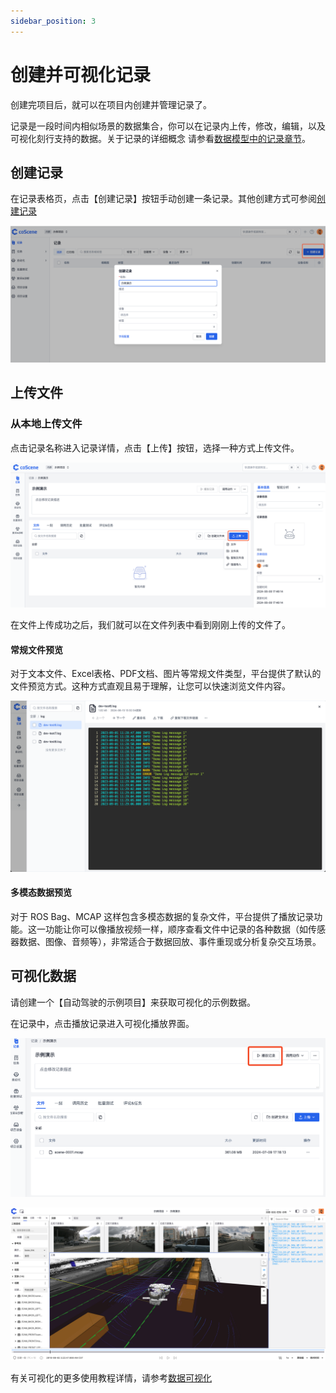 ```yaml
---
sidebar_position: 3
---
```


# 创建并可视化记录

创建完项目后，就可以在项目内创建并管理记录了。

记录是一段时间内相似场景的数据集合，你可以在记录内上传，修改，编辑，以及可视化刻行支持的数据。关于记录的详细概念 请参看[数据模型中的记录章节](../3-concepts/1-data-models.md#记录-record)。

## 创建记录

在记录表格页，点击【创建记录】按钮手动创建一条记录。其他创建方式可参阅[创建记录](../4-recipes/4-record/1-create-record.md)

![create-record-modal](./img2/2-3-create-record-modal.png)

## 上传文件

### 从本地上传文件

点击记录名称进入记录详情，点击【上传】按钮，选择一种方式上传文件。

![select-upload-means](./img2/2-3-select-upload-means.png)

在文件上传成功之后，我们就可以在文件列表中看到刚刚上传的文件了。

#### 常规文件预览

对于文本文件、Excel表格、PDF文档、图片等常规文件类型，平台提供了默认的文件预览方式。这种方式直观且易于理解，让您可以快速浏览文件内容。

![preview-common-files](./img2/2-3-preview-common-files.png)

#### 多模态数据预览

对于 ROS Bag、MCAP 这样包含多模态数据的复杂文件，平台提供了播放记录功能。这一功能让你可以像播放视频一样，顺序查看文件中记录的各种数据（如传感器数据、图像、音频等），非常适合于数据回放、事件重现或分析复杂交互场景。

## 可视化数据

请创建一个【自动驾驶的示例项目】来获取可视化的示例数据。

在记录中，点击播放记录进入可视化播放界面。

![select-play-record](./img2/2-3-select-play-record.png)

![view-3d](./img2/2-3-view-3d.png)

有关可视化的更多使用教程详情，请参考[数据可视化](../4-recipes/6-viz/1-about-viz.md)
